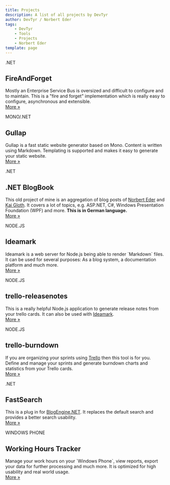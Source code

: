 ```yaml
---
title: Projects
description: A list of all projects by DevTyr
author: DevTyr / Norbert Eder
tags: 
    - DevTyr
    - Tools
    - Projects
    - Norbert Eder
template: page
---
```


<div class="row">
    <div class="span4">
        <span class="label label-info">.NET</span>
        <h2>FireAndForget</h2>
        <p>Mostly an Enterprise Service Bus is oversized and difficult to configure and to maintain. This is a "fire and forget" implementation which is really easy to configure, asynchronous and extensible.<br/><a href="/projects/fireandforget/" title="FireAndForget - Easy to configure, asynchronous message bus">More  &raquo;</a></p>
    </div>
  	<div class="span4">
        <span class="label label-info">MONO/.NET</span>
        <h2>Gullap</h2>
        <p>Gullap is a fast static website generator based on Mono. Content is written using Markdown. Templating is supported and makes it easy to generate your static website.<br/><a href="/projects/gullap/" title="Gullap - A static website generator based on Mono">More &raquo;</a></p>
    </div>
    <div class="span4">
        <span class="label label-info">.NET</span>
        <h2>.NET BlogBook</h2>
        <p>This old project of mine is an aggregation of blog posts of <a href="http://www.norberteder.com" title="Norbert Eder">Norbert Eder</a> and <a href="http://braindrivendevelopment.com/" title="Kai Gloth">Kai Gloth</a>. It covers a lot of topics, e.g. ASP.NET, C#, Windows Presentation Foundation (WPF) and more. <strong>This is in German language.</strong><br/><a href="/projects/blogbook/" title=".NET BlogBook">More &raquo;</a></p>
    </div>
</div>

<div class="row">
    <div class="span4">
        <span class="label label-info">NODE.JS</span>
        <h2>Ideamark</h2>
        <p>Ideamark is a web server for Node.js being able to render `Markdown` files. It can be used for several purposes: As a blog system, a documentation platform and much more.<br/><a href="/projects/ideamark/" title="Ideamark - A Node.js based blogging platform">More &raquo;</a></p>
    </div>
	<div class="span4">
        <span class="label label-info">NODE.JS</span>
	    <h2>trello-releasenotes</h2>
	    <p>This is a really helpful Node.js application to generate release notes from your trello cards. It can also be used with <a href="/projects/ideamark/ideamark.html" title="Ideamark - A Node.js based blogging platform">Ideamark</a>.<br/><a href="/projects/trello-releasenotes/" title="Trello Release Notes Generator">More &raquo;</a></p>
    </div>
    <div class="span4">
        <span class="label label-info">NODE.JS</span>
        <h2>trello-burndown</h2>
        <p>If you are organizing your sprints using <a href="http://trello.com" title="Trello">Trello</a> then this tool is for you. Define and manage your sprints and generate burndown charts and statistics from your Trello cards.<br/><a href="/projects/trello-burndown/" title="Trello Burndown Generator">More &raquo;</a></p>
    </div>
</div>

<div class="row">
    <div class="span4">
        <span class="label label-info">.NET</span>
        <h2>FastSearch</h2>
        <p>This is a plug in for <a href="http://www.dotnetblogengine.net/" title="BlogEngine.NET">BlogEngine.NET</a>. It replaces the default search and provides a better search usability.<br/><a href="/projects/fastsearch/" title="FastSearch for BlogEngine.NET">More &raquo;</a></p>
    </div>
    <div class="span4">
        <span class="label label-info">WINDOWS PHONE</span>
        <h2>Working Hours Tracker</h2>
        <p>Manage your work hours on your `Windows Phone`, view reports, export your data for further processing and much more. It is optimized for high usability and real world usage.<br/><a href="/projects/working-hours-tracker/" title="Working Hours Tracker for Windows Phone">More &raquo;</a></p>
    </div>
</div>